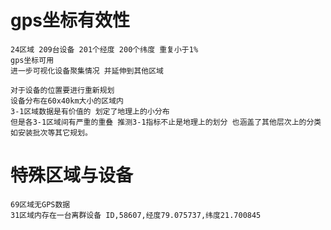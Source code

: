 # gps坐标有效性
    24区域 209台设备 201个经度 200个纬度 重复小于1% 
    gps坐标可用
    进一步可视化设备聚集情况 并延伸到其他区域

    对于设备的位置要进行重新规划
    设备分布在60x40km大小的区域内
    3-1区域数据是有价值的 划定了地理上的小分布
    但是各3-1区域间有严重的重叠 推测3-1指标不止是地理上的划分 也涵盖了其他层次上的分类 如安装批次等其它规划。


# 特殊区域与设备
    69区域无GPS数据
    31区域内存在一台离群设备 ID,58607,经度79.075737,纬度21.700845
    